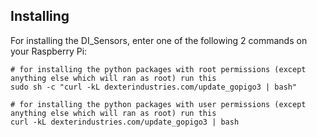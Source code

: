 ## Installing

For installing the DI_Sensors, enter one of the following 2 commands on your Raspberry Pi:
```
# for installing the python packages with root permissions (except anything else which will ran as root) run this
sudo sh -c "curl -kL dexterindustries.com/update_gopigo3 | bash"

# for installing the python packages with user permissions (except anything else which will ran as root) run this
curl -kL dexterindustries.com/update_gopigo3 | bash
```
